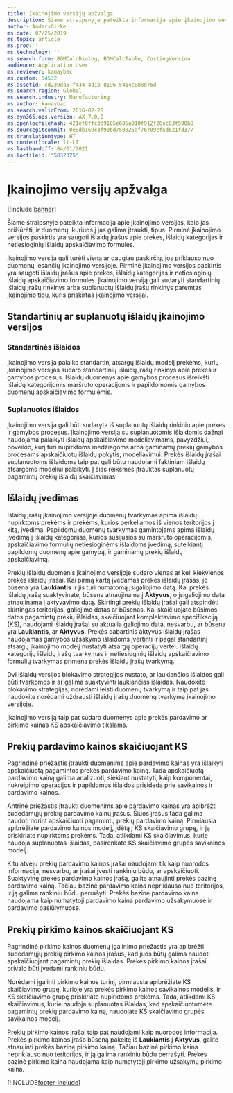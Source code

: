 ```yaml
---
title: Įkainojimo versijų apžvalga
description: Šiame straipsnyje pateikta informacija apie įkainojimo versijas, kaip jas prižiūrėti, ir duomenų, kuriuos į jas galima įtraukti, tipus. Pirminė įkainojimo versijos paskirtis yra saugoti išlaidų įrašus apie prekes, išlaidų kategorijas ir netiesioginių išlaidų apskaičiavimo formules.
author: AndersGirke
ms.date: 07/25/2019
ms.topic: article
ms.prod: ''
ms.technology: ''
ms.search.form: BOMCalcDialog, BOMCalcTable, CostingVersion
audience: Application User
ms.reviewer: kamaybac
ms.custom: 54532
ms.assetid: cd239da5-f434-4d1b-8196-5414c888d76d
ms.search.region: Global
ms.search.industry: Manufacturing
ms.author: kamaybac
ms.search.validFrom: 2016-02-28
ms.dyn365.ops.version: AX 7.0.0
ms.openlocfilehash: 421ef0ffc3d9105e605a010f912f26ec03f590b0
ms.sourcegitcommit: 0e8db169c3f90bd750826af76709ef5d621fd377
ms.translationtype: HT
ms.contentlocale: lt-LT
ms.lasthandoff: 04/01/2021
ms.locfileid: "5832375"
---
```

# <a name="costing-versions-overview"></a>Įkainojimo versijų apžvalga

[!include [banner](../includes/banner.md)]

Šiame straipsnyje pateikta informacija apie įkainojimo versijas, kaip jas prižiūrėti, ir duomenų, kuriuos į jas galima įtraukti, tipus. Pirminė įkainojimo versijos paskirtis yra saugoti išlaidų įrašus apie prekes, išlaidų kategorijas ir netiesioginių išlaidų apskaičiavimo formules.

Įkainojimo versija gali turėti vieną ar daugiau paskirčių, jos priklauso nuo duomenų, esančių įkainojimo versijoje. Pirminė įkainojimo versijos paskirtis yra saugoti išlaidų įrašus apie prekes, išlaidų kategorijas ir netiesioginių išlaidų apskaičiavimo formules. Įkainojimo versiją gali sudaryti standartinių išlaidų įrašų rinkinys arba suplanuotų išlaidų įrašų rinkinys paremtas įkainojimo tipu, kuris priskirtas įkainojimo versijai.

## <a name="costing-versions-for-standard-or-planned-costs"></a>Standartinių ar suplanuotų išlaidų įkainojimo versijos
### <a name="standard-costs"></a>Standartinės išlaidos

Įkainojimo versija palaiko standartinį atsargų išlaidų modelį prekėms, kurių įkainojimo versijas sudaro standartinių išlaidų įrašų rinkinys apie prekes ir gamybos procesus. Išlaidų duomenys apie gamybos procesus išreikšti išlaidų kategorijomis maršruto operacijoms ir papildomomis gamybos duomenų apskaičiavimo formulėmis.

### <a name="planned-costs"></a>Suplanuotos išlaidos

Įkainojimo versija gali būti sudaryta iš suplanuotų išlaidų rinkinio apie prekes ir gamybos procesus. Įkainojimo versija su suplanuotomis išlaidomis dažnai naudojama palaikyti išlaidų apskaičiavimo modeliavimams, pavyzdžiui, poveikio, kurį turi nupirktoms medžiagoms arba gaminamų prekių gamybos procesams apskaičiuotų išlaidų pokytis, modeliavimui. Prekės išlaidų įrašai suplanuotoms išlaidoms taip pat gali būtu naudojami faktiniam išlaidų atsargoms modeliui palaikyti. Į šias reikšmes įtrauktas suplanuotų pagamintų prekių išlaidų skaičiavimas.

## <a name="entering-costs"></a>Išlaidų įvedimas
Išlaidų įrašų įkainojimo versijoje duomenų tvarkymas apima išlaidų nupirktoms prekėms ir prekėms, kurios perkeliamos iš vienos teritorijos į kitą, įvedimą. Papildomų duomenų tvarkymas gamintojams apima išlaidų įvedimą į išlaidų kategorijas, kurios susijusios su maršruto operacijomis, apskaičiavimo formulių netiesioginėms išlaidoms įvedimą, suteikiantį papildomų duomenų apie gamybą, ir gaminamų prekių išlaidų apskaičiavimą. 

Prekių išlaidų duomenis įkainojimo versijoje sudaro vienas ar keli kiekvienos prekės išlaidų įrašai. Kai pirmą kartą įvedamas prekės išlaidų įrašas, jo būsena yra **Laukiantis** ir jis turi numatomą įsigaliojimo datą. Kai prekės išlaidų įrašą suaktyvinate, būsena atnaujinama į **Aktyvus**, o įsigaliojimo data atnaujinama į aktyvavimo datą. Skirtingi prekių išlaidų įrašai gali atspindėti skirtingas teritorijas, galiojimo datas ar būsenas. Kai skaičiuojate būsimos datos pagamintų prekių išlaidas, skaičiuojant komplektavimo specifikaciją (KS), naudojami išlaidų įrašai su aktualia galiojimo data, nesvarbu, ar būsena yra **Laukiantis**, ar **Aktyvus**. Prekės dabartinis aktyvus išlaidų įrašas naudojamas gamybos užsakymo išlaidoms įvertinti ir pagal standartinį atsargų įkainojimo modelį nustatyti atsargų operacijų vertei. Išlaidų kategorijų išlaidų įrašų tvarkymas ir netiesioginių išlaidų apskaičiavimo formulių tvarkymas primena prekės išlaidų įrašų tvarkymą. 

Dvi išlaidų versijos blokavimo strategijos nustato, ar laukiančios išlaidos gali būti tvarkomos ir ar galima suaktyvinti laukiančias išlaidas. Naudokite blokavimo strategijas, norėdami leisti duomenų tvarkymą ir taip pat jas naudokite norėdami uždrausti išlaidų įrašų duomenų tvarkymą įkainojimo versijoje. 

Įkainojimo versiją taip pat sudaro duomenys apie prekės pardavimo ar pirkimo kainas KS apskaičiavimo tikslams.

## <a name="item-sales-prices-for-bom-calculations"></a>Prekių pardavimo kainos skaičiuojant KS
Pagrindinė priežastis įtraukti duomenims apie pardavimo kainas yra išlaikyti apskaičiuotą pagamintos prekės pardavimo kainą. Tada apskaičiuotą pardavimo kainą galima analizuoti, siekiant nustatyti, kaip komponentai, nukreipimo operacijos ir papildomos išlaidos prisideda prie savikainos ir pardavimo kainos. 

Antrinė priežastis įtraukti duomenims apie pardavimo kainas yra apibrėžti sudedamųjų prekių pardavimo kainų įrašus. Šiuos įrašus tada galima naudoti norint apskaičiuoti pagamintų prekių pardavimo kainą. Pirmiausia apibrėžiate pardavimo kainos modelį, įdėtą į KS skaičiavimo grupę, ir ją priskiriate nupirktoms prekėms. Tada, atlikdami KS skaičiavimus, kurie naudoja suplanuotas išlaidas, pasirenkate KS skaičiavimo grupės savikainos modelį. 

Kitu atveju prekių pardavimo kainos įrašai naudojami tik kaip nuorodos informacija, nesvarbu, ar įrašai įvesti rankiniu būdu, ar apskaičiuoti. Suaktyvinę prekės pardavimo kainos įrašą, galite atnaujinti prekės bazinę pardavimo kainą. Tačiau bazinė pardavimo kaina nepriklauso nuo teritorijos, ir ją galima rankiniu būdu perrašyti. Prekės bazinė pardavimo kaina naudojama kaip numatytoji pardavimo kaina pardavimo užsakymuose ir pardavimo pasiūlymuose.

## <a name="item-purchase-prices-for-bom-calculations"></a>Prekių pirkimo kainos skaičiuojant KS
Pagrindinė pirkimo kainos duomenų įgalinimo priežastis yra apibrėžti sudedamųjų prekių pirkimo kainos įrašus, kad juos būtų galima naudoti apskaičiuojant pagamintų prekių išlaidas. Prekės pirkimo kainos įrašai privalo būti įvedami rankiniu būdu. 

Norėdami įgalinti pirkimo kainos turinį, pirmiausia apibrėžiate KS skaičiavimo grupę, kurioje yra prekės pirkimo kainos savikainos modelis, ir KS skaičiavimo grupę priskiriate nupirktoms prekėms. Tada, atlikdami KS skaičiavimus, kurie naudoja suplanuotas išlaidas, kad apskaičiuotumėte pagamintų prekių pardavimo kainą, naudojate KS skaičiavimo grupės savikainos modelį. 

Prekių pirkimo kainos įrašai taip pat naudojami kaip nuorodos informacija. Prekės pirkimo kainos įrašo būseną pakeitę iš **Laukiantis** į **Aktyvus**, galite atnaujinti prekės bazinę pirkimo kainą. Tačiau bazinė pirkimo kaina nepriklauso nuo teritorijos, ir ją galima rankiniu būdu perrašyti. Prekės bazinė pirkimo kaina naudojama kaip numatytoji pirkimo užsakymų pirkimo kaina.





[!INCLUDE[footer-include](../../includes/footer-banner.md)]